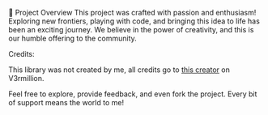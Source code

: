 🚀 Project Overview
This project was crafted with passion and enthusiasm! Exploring new frontiers, playing with code, and bringing this idea to life has been an exciting journey. We believe in the power of creativity, and this is our humble offering to the community.

Credits:

This library was not created by me, all credits go to [this creator](https://v3rmillion.net/member.php?action=profile&uid=507120) on V3rmillion.

Feel free to explore, provide feedback, and even fork the project. Every bit of support means the world to me!
